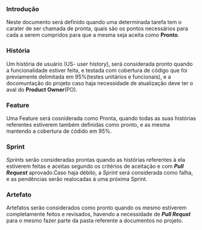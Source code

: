 
### Introdução
Neste documento será definido quando uma determinada tarefa tem o carater de ser chamada de pronta, quais são os pontos necessários para cada a serem cumpridos para que a mesma seja aceita como **Pronto**.

### História
Um história de usuário (US- user history), será considerada pronto quando a funcionalidade estiver feita, e testada com cobertura de código que foi previamente delimitada em 95%(testes unitários e funcionais), e a docomuntação do projeto caso haja necessidade de atualização deve ter o aval do **Product Owner**(PO).

### Feature
Uma Feature será cosniderada como Pronta, quando todas as suas histórias referentes estiverem também definidas como pronto, e as mesma mantendo a cobertura de códido em 95%.

### Sprint

_Sprints_ serão consideradas prontas quando as histórias referentes à ela estiverem feitas e aceitas segundo os critérios de aceitação e com **_Pull Request_**  aprovado.Caso haja débito, a _Sprint_ será considerada como falha, e as pendências serão realocadas á uma próxima Sprint.

### Artefato
Artefatos serão considerados como pronto quando os mesmo estiverem completamente feitos e revisados, havendo a necessidade de **_Pull Requst_** para o mesmo fazer parte da pasta referente a documentos no projeto.